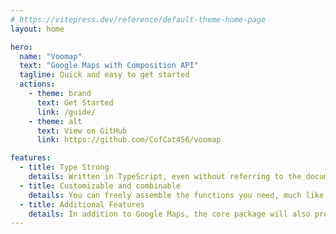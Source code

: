 ```yaml
---
# https://vitepress.dev/reference/default-theme-home-page
layout: home

hero:
  name: "Voomap"
  text: "Google Maps with Composition API"
  tagline: Quick and easy to get started
  actions:
    - theme: brand
      text: Get Started
      link: /guide/
    - theme: alt
      text: View on GitHub
      link: https://github.com/CofCat456/voomap

features:
  - title: Type Strong
    details: Written in TypeScript, even without referring to the documentation, you can use it through its rich intelligent awareness features
  - title: Customizable and combinable
    details: You can freely assemble the functions you need, much like building with LEGO blocks, and it supports all option settings and event listener
  - title: Additional Features
    details: In addition to Google Maps, the core package will also provide functions for querying locations, retrieving map coordinates, calculating distances, and more in the future
---
```


